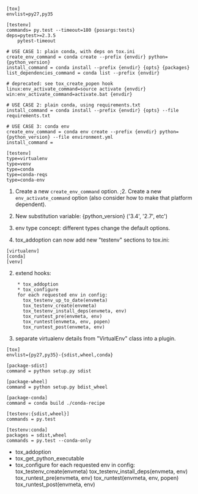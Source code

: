 ```
[tox]
envlist=py27,py35

[testenv]
commands= py.test --timeout=180 {posargs:tests}
deps=pytest>=2.3.5
    pytest-timeout

# USE CASE 1: plain conda, with deps on tox.ini
create_env_command = conda create --prefix {envdir} python={python_version}
install_command = conda install --prefix {envdir} {opts} {packages}
list_dependencies_command = conda list --prefix {envdir}

# deprecated: see tox_create_popen hook
linux:env_activate_command=source activate {envdir}
win:env_activate_command=activate.bat {envdir}

# USE CASE 2: plain conda, using requirements.txt
install_command = conda install --prefix {envdir} {opts} --file requirements.txt

# USE CASE 3: conda env
create_env_command = conda env create --prefix {envdir} python={python_version} --file environment.yml
install_command =

[testenv]
type=virtualenv
type=venv
type=conda
type=conda-reqs
type=conda-env
```

1. Create a new ``create_env_command`` option.
;2. Create a new ``env_activate_command`` option (also consider how to make that platform dependent).
2. New substitution variable: {python_version} ('3.4', '2.7', etc')
3. env type concept: different types change the default options.

1. tox_addoption can now add new "testenv" sections to tox.ini:
```
[virtualenv]
[conda]
[venv]
```
2. extend hooks:
```
    * tox_addoption
    * tox_configure
    for each requested env in config:
      tox_testenv_up_to_date(envmeta)
      tox_testenv_create(envmeta)
      tox_testenv_install_deps(envmeta, env)
      tox_runtest_pre(envmeta, env)
      tox_runtest(envmeta, env, popen)
      tox_runtest_post(envmeta, env)
```

3. separate virtualenv details from "VirtualEnv" class into a plugin.

```
[tox]
envlist={py27,py35}-{sdist,wheel,conda}

[package-sdist]
command = python setup.py sdist

[package-wheel]
command = python setup.py bdist_wheel

[package-conda]
command = conda build ./conda-recipe

[testenv:{sdist,wheel}]
commands = py.test

[testenv:conda]
packages = sdist,wheel
commands = py.test --conda-only
```

* tox_addoption
* tox_get_python_executable
* tox_configure
for each requested env in config:
  tox_testenv_create(envmeta)
  tox_testenv_install_deps(envmeta, env)
  tox_runtest_pre(envmeta, env)
  tox_runtest(envmeta, env, popen)
  tox_runtest_post(envmeta, env)
